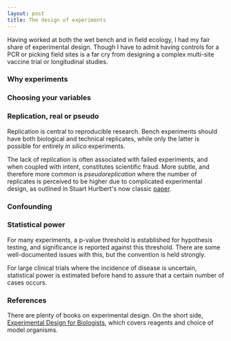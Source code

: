 ```yaml
---
layout: post
title: The design of experiments
---
```


Having worked at both the wet bench and in field ecology, I had my fair share of experimental design. Though I have to admit having controls for a PCR or picking field sites is a far cry from designing a complex multi-site vaccine trial or longitudinal studies.

### Why experiments

### Choosing your variables

### Replication, real or pseudo

Replication is central to reproducible research. Bench experiments should have both biological and technical replicates, while only the latter is possible for entirely _in silico_ experiments.

The lack of replication is often associated with failed experiments, and when coupled with intent, constitutes scientific fraud. More subtle, and therefore more common is _pseudoreplication_ where the number of replicates is perceived to be higher due to complicated experimental design, as outlined in Stuart Hurlbert's now classic [paper](https://esajournals.onlinelibrary.wiley.com/doi/abs/10.2307/1942661).

### Confounding

### Statistical power

For many experiments, a p-value threshold is established for hypothesis testing, and significance is reported against this threshold. There are some well-documented issues with this, but the convention is held strongly.

For large clinical trials where the incidence of disease is uncertain, statistical power is estimated before hand to assure that a certain number of cases occurs.

### References

There are plenty of books on experimental design. On the short side, [Experimental Design for Biologists](https://www.ncbi.nlm.nih.gov/pmc/articles/PMC4280443/), which covers reagents and choice of model organisms.
